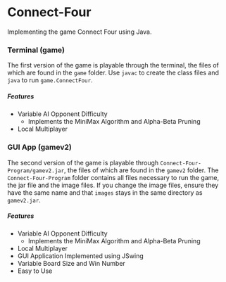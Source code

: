 # Connect-Four

 Implementing the game Connect Four using Java.

### Terminal (game)

The first version of the game is playable through the terminal, the files of which are 
found in the `game` folder. Use `javac` to create the class files and `java` to run `game.ConnectFour`.

##### Features

- Variable AI Opponent Difficulty
    - Implements the MiniMax Algorithm and Alpha-Beta Pruning
- Local Multiplayer

### GUI App (gamev2)

The second version of the game is playable through `Connect-Four-Program/gamev2.jar`, 
the files of which are found in the `gamev2` folder. The `Connect-Four-Program` folder
contains all files necessary to run the game, the jar file and the image files.
If you change the image files, ensure they have the same name and that `images` stays
in the same directory as `gamev2.jar`.

##### Features

- Variable AI Opponent Difficulty
    - Implements the MiniMax Algorithm and Alpha-Beta Pruning
- Local Multiplayer
- GUI Application Implemented using JSwing
- Variable Board Size and Win Number
- Easy to Use
